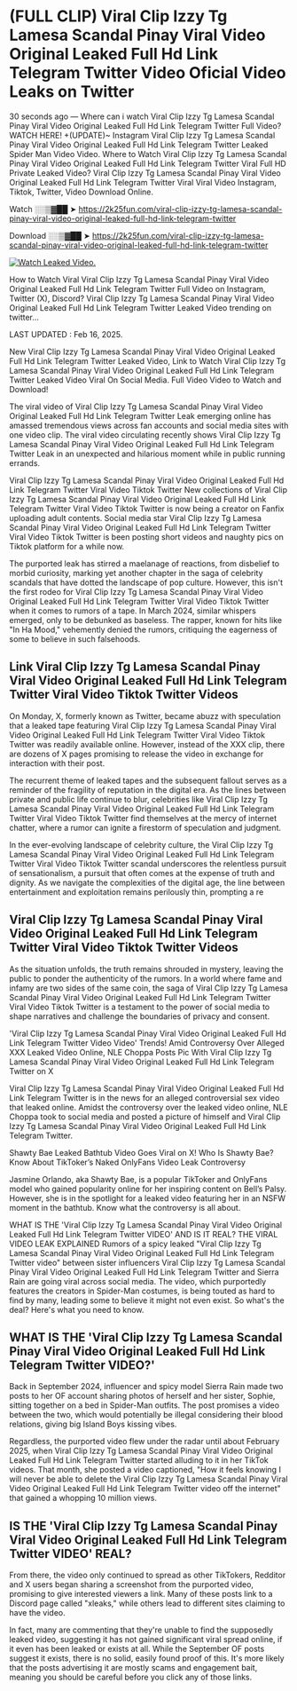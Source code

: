 # (FULL CLIP) Viral Clip Izzy Tg Lamesa Scandal Pinay Viral Video Original Leaked Full Hd Link Telegram Twitter Video Oficial Video Leaks on Twitter

30 seconds ago — Where can i watch Viral Clip Izzy Tg Lamesa Scandal Pinay Viral Video Original Leaked Full Hd Link Telegram Twitter Full Video? WATCH HERE! +(UPDATE)~ Instagram Viral Clip Izzy Tg Lamesa Scandal Pinay Viral Video Original Leaked Full Hd Link Telegram Twitter Leaked Spider Man Video Video. Where to Watch Viral Clip Izzy Tg Lamesa Scandal Pinay Viral Video Original Leaked Full Hd Link Telegram Twitter Viral Full HD Private Leaked Video? Viral Clip Izzy Tg Lamesa Scandal Pinay Viral Video Original Leaked Full Hd Link Telegram Twitter Viral Viral Video Instagram, Tiktok, Twitter, Video Download Online.

Watch ░░▒▓██ ➤ https://2k25fun.com/viral-clip-izzy-tg-lamesa-scandal-pinay-viral-video-original-leaked-full-hd-link-telegram-twitter

Download ░░▒▓██ ➤ https://2k25fun.com/viral-clip-izzy-tg-lamesa-scandal-pinay-viral-video-original-leaked-full-hd-link-telegram-twitter

[![Watch Leaked Video.](https://miro.medium.com/v2/resize:fit:828/format:webp/1*cilzJN44JGOrTw9NJCrNHA.gif "Watch Leaked Video")](https://2k25fun.com/viral-clip-izzy-tg-lamesa-scandal-pinay-viral-video-original-leaked-full-hd-link-telegram-twitter)

How to Watch Viral Viral Clip Izzy Tg Lamesa Scandal Pinay Viral Video Original Leaked Full Hd Link Telegram Twitter Full Video on Instagram, Twitter (X), Discord? Viral Clip Izzy Tg Lamesa Scandal Pinay Viral Video Original Leaked Full Hd Link Telegram Twitter Leaked Video trending on twitter...

LAST UPDATED : Feb 16, 2025.

New Viral Clip Izzy Tg Lamesa Scandal Pinay Viral Video Original Leaked Full Hd Link Telegram Twitter Leaked Video, Link to Watch Viral Clip Izzy Tg Lamesa Scandal Pinay Viral Video Original Leaked Full Hd Link Telegram Twitter Leaked Video Viral On Social Media. Full Video Video to Watch and Download!

The viral video of Viral Clip Izzy Tg Lamesa Scandal Pinay Viral Video Original Leaked Full Hd Link Telegram Twitter Leak emerging online has amassed tremendous views across fan accounts and social media sites with one video clip. The viral video circulating recently shows Viral Clip Izzy Tg Lamesa Scandal Pinay Viral Video Original Leaked Full Hd Link Telegram Twitter Leak in an unexpected and hilarious moment while in public running errands.

Viral Clip Izzy Tg Lamesa Scandal Pinay Viral Video Original Leaked Full Hd Link Telegram Twitter Viral Video Tiktok Twitter New collections of Viral Clip Izzy Tg Lamesa Scandal Pinay Viral Video Original Leaked Full Hd Link Telegram Twitter Viral Video Tiktok Twitter is now being a creator on Fanfix uploading adult contents. Social media star Viral Clip Izzy Tg Lamesa Scandal Pinay Viral Video Original Leaked Full Hd Link Telegram Twitter Viral Video Tiktok Twitter is been posting short videos and naughty pics on Tiktok platform for a while now.

The purported leak has stirred a maelanage of reactions, from disbelief to morbid curiosity, marking yet another chapter in the saga of celebrity scandals that have dotted the landscape of pop culture. However, this isn't the first rodeo for Viral Clip Izzy Tg Lamesa Scandal Pinay Viral Video Original Leaked Full Hd Link Telegram Twitter Viral Video Tiktok Twitter when it comes to rumors of a tape. In March 2024, similar whispers emerged, only to be debunked as baseless. The rapper, known for hits like "In Ha Mood," vehemently denied the rumors, critiquing the eagerness of some to believe in such falsehoods.

## Link Viral Clip Izzy Tg Lamesa Scandal Pinay Viral Video Original Leaked Full Hd Link Telegram Twitter Viral Video Tiktok Twitter Videos

On Monday, X, formerly known as Twitter, became abuzz with speculation that a leaked tape featuring Viral Clip Izzy Tg Lamesa Scandal Pinay Viral Video Original Leaked Full Hd Link Telegram Twitter Viral Video Tiktok Twitter was readily available online. However, instead of the XXX clip, there are dozens of X pages promising to release the video in exchange for interaction with their post.

The recurrent theme of leaked tapes and the subsequent fallout serves as a reminder of the fragility of reputation in the digital era. As the lines between private and public life continue to blur, celebrities like Viral Clip Izzy Tg Lamesa Scandal Pinay Viral Video Original Leaked Full Hd Link Telegram Twitter Viral Video Tiktok Twitter find themselves at the mercy of internet chatter, where a rumor can ignite a firestorm of speculation and judgment.

In the ever-evolving landscape of celebrity culture, the Viral Clip Izzy Tg Lamesa Scandal Pinay Viral Video Original Leaked Full Hd Link Telegram Twitter Viral Video Tiktok Twitter scandal underscores the relentless pursuit of sensationalism, a pursuit that often comes at the expense of truth and dignity. As we navigate the complexities of the digital age, the line between entertainment and exploitation remains perilously thin, prompting a re

##  Viral Clip Izzy Tg Lamesa Scandal Pinay Viral Video Original Leaked Full Hd Link Telegram Twitter Viral Video Tiktok Twitter Videos

As the situation unfolds, the truth remains shrouded in mystery, leaving the public to ponder the authenticity of the rumors. In a world where fame and infamy are two sides of the same coin, the saga of Viral Clip Izzy Tg Lamesa Scandal Pinay Viral Video Original Leaked Full Hd Link Telegram Twitter Viral Video Tiktok Twitter is a testament to the power of social media to shape narratives and challenge the boundaries of privacy and consent.

'Viral Clip Izzy Tg Lamesa Scandal Pinay Viral Video Original Leaked Full Hd Link Telegram Twitter Video Video' Trends! Amid Controversy Over Alleged XXX Leaked Video Online, NLE Choppa Posts Pic With Viral Clip Izzy Tg Lamesa Scandal Pinay Viral Video Original Leaked Full Hd Link Telegram Twitter on X

Viral Clip Izzy Tg Lamesa Scandal Pinay Viral Video Original Leaked Full Hd Link Telegram Twitter is in the news for an alleged controversial sex video that leaked online. Amidst the controversy over the leaked video online, NLE Choppa took to social media and posted a picture of himself and Viral Clip Izzy Tg Lamesa Scandal Pinay Viral Video Original Leaked Full Hd Link Telegram Twitter.

Shawty Bae Leaked Bathtub Video Goes Viral on X! Who Is Shawty Bae? Know About TikToker’s Naked OnlyFans Video Leak Controversy

Jasmine Orlando, aka Shawty Bae, is a popular TikToker and OnlyFans model who gained popularity online for her inspiring content on Bell’s Palsy. However, she is in the spotlight for a leaked video featuring her in an NSFW moment in the bathtub. Know what the controversy is all about.

WHAT IS THE 'Viral Clip Izzy Tg Lamesa Scandal Pinay Viral Video Original Leaked Full Hd Link Telegram Twitter VIDEO' AND IS IT REAL? THE VIRAL VIDEO LEAK EXPLAINED Rumors of a spicy leaked "Viral Clip Izzy Tg Lamesa Scandal Pinay Viral Video Original Leaked Full Hd Link Telegram Twitter video" between sister influencers Viral Clip Izzy Tg Lamesa Scandal Pinay Viral Video Original Leaked Full Hd Link Telegram Twitter and Sierra Rain are going viral across social media. The video, which purportedly features the creators in Spider-Man costumes, is being touted as hard to find by many, leading some to believe it might not even exist. So what's the deal? Here's what you need to know.

## WHAT IS THE 'Viral Clip Izzy Tg Lamesa Scandal Pinay Viral Video Original Leaked Full Hd Link Telegram Twitter VIDEO?'

Back in September 2024, influencer and spicy model Sierra Rain made two posts to her OF account sharing photos of herself and her sister, Sophie, sitting together on a bed in Spider-Man outfits. The post promises a video between the two, which would potentially be illegal considering their blood relations, giving big Island Boys kissing vibes.

Regardless, the purported video flew under the radar until about February 2025, when Viral Clip Izzy Tg Lamesa Scandal Pinay Viral Video Original Leaked Full Hd Link Telegram Twitter started alluding to it in her TikTok videos. That month, she posted a video captioned, "How it feels knowing I will never be able to delete the Viral Clip Izzy Tg Lamesa Scandal Pinay Viral Video Original Leaked Full Hd Link Telegram Twitter video off the internet" that gained a whopping 10 million views.

## IS THE 'Viral Clip Izzy Tg Lamesa Scandal Pinay Viral Video Original Leaked Full Hd Link Telegram Twitter VIDEO' REAL?

From there, the video only continued to spread as other TikTokers, Redditor and X users began sharing a screenshot from the purported video, promising to give interested viewers a link. Many of these posts link to a Discord page called "xleaks," while others lead to different sites claiming to have the video.

In fact, many are commenting that they're unable to find the supposedly leaked video, suggesting it has not gained significant viral spread online, if it even has been leaked or exists at all. While the September OF posts suggest it exists, there is no solid, easily found proof of this. It's more likely that the posts advertising it are mostly scams and engagement bait, meaning you should be careful before you click any of those links.
